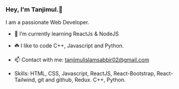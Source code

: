 ### Hey, I'm Tanjimul.👋
I am a passionate Web Developer. 

- 🌱 I’m currently learning ReactJs & NodeJS
- ☘️ I like to code C++, Javascript and Python.
- 📫 Contact with me: tanjimulislamsabbir02@gmail.com

- Skills: 
HTML, CSS, Javascript, ReactJS, React-Bootstrap,
React-Tailwind, git and github, Redux.
C++, Python.
